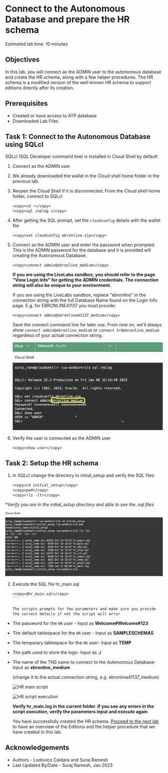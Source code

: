 # Connect to the Autonomous Database and prepare the HR schema

Estimated lab time: 10 minutes

## Objectives

In this lab, you will connect as the ADMIN user to the autonomous database and create the HR schema, along with a few helper procedures.
The HR schema is a modified version of the well-known HR schema to support editions directly after its creation.

## Prerequisites

- Created or have access to ATP database
- Downloaded Lab Files

## Task 1: Connect to the Autonomous Database using SQLcl

   SQLcl (SQL Developer command line) is installed in Cloud Shell by default

1. Connect as the ADMIN user

2. We already downloaded the wallet in the Cloud shell home folder in the previous lab.

3. Reopen the Cloud Shell if it is disconnected. From the Cloud shell  home folder, connect to SQLcl

   ```text
   <copy>cd ~</copy>
   <copy>sql /nolog </copy>
   ```

4. After getting the SQL prompt, set the `cloudconfig` details with the wallet file

   ```text
   <copy>set cloudconfig ebronline.zip</copy>
   ```

5. Connect as the ADMIN user and enter the password when prompted. This is the ADMIN password for the database and it is provided will creating the Autonomous Database.

   ```text
   <copy>connect admin@ebronline_medium</copy>
   ```

   **If you are using the LiveLabs sandbox, you should refer to the page "View Login Info" for getting the ADMIN credentials. The connection string will also be unique to your environment.**

   If you are using the LiveLabs sandbox, replace "ebronline" in the connection string with the full Database Name found on the Login Info page. E.g. for EBRONLINE41137 you must provide:

   ```text
   <copy>connect admin@ebronline41137_medium</copy>
   ```

   Save the connect command line for later use. From now on, we'll always show `connect admin@ebronline_medium` or `connect hr@ebronline_medium` regardless of your actual connection string.

   ![ATP Connect](images/atp-connect.png " ")

6. Verify the user is connected as the ADMIN user

   ```text
   <copy>show user</copy>
   ```


## Task 2: Setup the HR schema

1. In SQLcl change the directory to initial_setup and verify the SQL files

   ```text
   <copy>cd initial_setup</copy>
   <copy>pwd</copy>
   <copy>!ls -ltr</copy>
   ```

  **Verify you are in the initial_setup directory and able to see the *.sql files**

   ![List initial setup files](images/list-initial-setup.png " ")

2. Execute the SQL file hr_main.sql

   ````text
   <copy>@hr_main.sql</copy>
   ```

   The scripts prompts for few parameters and make sure you provide the correct details if not the script will error

- The password for the `HR` user - Input as  **Welcome#Welcome#123**
- The default tablespace for the `HR` user - Input as **SAMPLESCHEMAS**
- The temporary tablespace for the `HR` user- Input as **TEMP**
- The path used to store the logs- Input as **./**
- The name of the TNS name to connect to the Autonomous Database- Input as **ebronline_medium**

  (change it to the actual connection string, e.g. ebronline41137_medium)

   ![HR main script](images/hr-main-script.png " ")

   ![HR script execution ](images/hr-script-execution.png " ")

   **Verify hr_main.log in the current folder. If you see any errors in the script execution, verify the parameters input and execute again**

    You have successfully created the HR schema. [Proceed to the next lab](#next) to have an overview of the Editions and the helper procedure that we have created in this lab.

## Acknowledgements

- Authors - Ludovico Caldara and Suraj Ramesh
- Last Updated By/Date - Suraj Ramesh, Jan 2023
